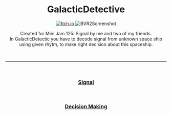<h1 align="center">GalacticDetective</h1>

<p align="center">
  <a href="https://kosciach.itch.io/galacticdetective">
    <img src="https://img.shields.io/badge/Itch-red?style=for-the-badge&logo=Itch.io&logoColor=white" alt="Itch.io" />
  </a>
  
  <img src="https://img.itch.zone/aW1hZ2UvMTkxMjg1NC8xMTI0MTczOS5wbmc=/original/B3nrWa.png" alt="BVR2Screenshot">
</p>

  <p align="center">
    Created for  Mini Jam 125: Signal by me and two of my friends.<br>
    In GalacticDetectic you have to decode signal from unknown space ship using given rhytm, to make right decision about this spaceship.
    
    
  </p>

<br>

---

<br>

<h3 align="center">
  <a href="Signal.md">Signal</a>
</h3>

<br>

<h3 align="center">
  <a href="DecisionMaking.md">Decision Making</a>
</h3>
